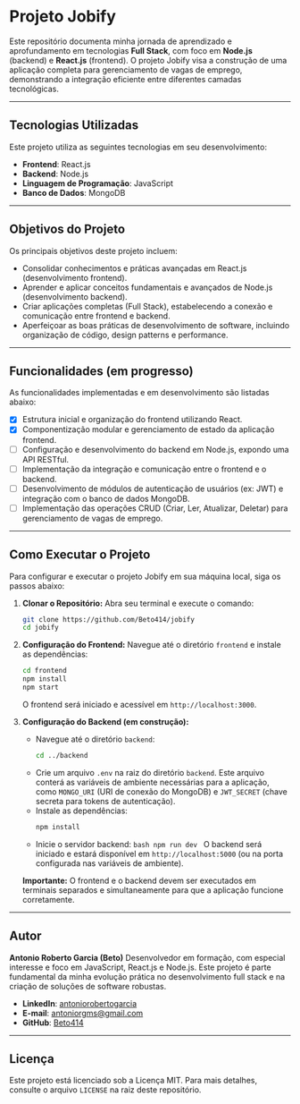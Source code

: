 # Projeto Jobify

Este repositório documenta minha jornada de aprendizado e aprofundamento em tecnologias **Full Stack**, com foco em **Node.js** (backend) e **React.js** (frontend). O projeto Jobify visa a construção de uma aplicação completa para gerenciamento de vagas de emprego, demonstrando a integração eficiente entre diferentes camadas tecnológicas.

---

## Tecnologias Utilizadas

Este projeto utiliza as seguintes tecnologias em seu desenvolvimento:

- **Frontend**: React.js
- **Backend**: Node.js
- **Linguagem de Programação**: JavaScript
- **Banco de Dados**: MongoDB

---

## Objetivos do Projeto

Os principais objetivos deste projeto incluem:

- Consolidar conhecimentos e práticas avançadas em React.js (desenvolvimento frontend).
- Aprender e aplicar conceitos fundamentais e avançados de Node.js (desenvolvimento backend).
- Criar aplicações completas (Full Stack), estabelecendo a conexão e comunicação entre frontend e backend.
- Aperfeiçoar as boas práticas de desenvolvimento de software, incluindo organização de código, design patterns e performance.

---

## Funcionalidades (em progresso)

As funcionalidades implementadas e em desenvolvimento são listadas abaixo:

- [x] Estrutura inicial e organização do frontend utilizando React.
- [x] Componentização modular e gerenciamento de estado da aplicação frontend.
- [ ] Configuração e desenvolvimento do backend em Node.js, expondo uma API RESTful.
- [ ] Implementação da integração e comunicação entre o frontend e o backend.
- [ ] Desenvolvimento de módulos de autenticação de usuários (ex: JWT) e integração com o banco de dados MongoDB.
- [ ] Implementação das operações CRUD (Criar, Ler, Atualizar, Deletar) para gerenciamento de vagas de emprego.

---

## Como Executar o Projeto

Para configurar e executar o projeto Jobify em sua máquina local, siga os passos abaixo:

1.  **Clonar o Repositório:**
    Abra seu terminal e execute o comando:

    ```bash
    git clone https://github.com/Beto414/jobify
    cd jobify
    ```

2.  **Configuração do Frontend:**
    Navegue até o diretório `frontend` e instale as dependências:

    ```bash
    cd frontend
    npm install
    npm start
    ```

    O frontend será iniciado e acessível em `http://localhost:3000`.

3.  **Configuração do Backend (em construção):**

    - Navegue até o diretório `backend`:
      ```bash
      cd ../backend
      ```
    - Crie um arquivo `.env` na raiz do diretório `backend`. Este arquivo conterá as variáveis de ambiente necessárias para a aplicação, como `MONGO_URI` (URI de conexão do MongoDB) e `JWT_SECRET` (chave secreta para tokens de autenticação).
    - Instale as dependências:
      ```bash
      npm install
      ```
    - Inicie o servidor backend:
      `bash
    npm run dev
    `
      O backend será iniciado e estará disponível em `http://localhost:5000` (ou na porta configurada nas variáveis de ambiente).

    **Importante:** O frontend e o backend devem ser executados em terminais separados e simultaneamente para que a aplicação funcione corretamente.

---

## Autor

**Antonio Roberto Garcia (Beto)**
Desenvolvedor em formação, com especial interesse e foco em JavaScript, React.js e Node.js. Este projeto é parte fundamental da minha evolução prática no desenvolvimento full stack e na criação de soluções de software robustas.

- **LinkedIn**: [antoniorobertogarcia](https://www.linkedin.com/in/antoniorobertogarcia)
- **E-mail**: antoniorgms@gmail.com
- **GitHub**: [Beto414](https://github.com/Beto414)

---

## Licença

Este projeto está licenciado sob a Licença MIT. Para mais detalhes, consulte o arquivo `LICENSE` na raiz deste repositório.
